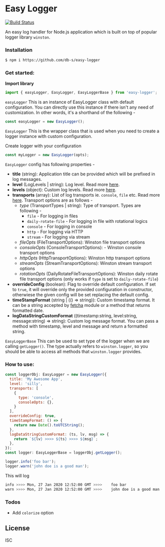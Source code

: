 # Easy Logger

[![Build Status](https://travis-ci.org/db-s/easy-logger.svg?branch=master)](https://travis-ci.org/db-s/easy-logger)

An easy log handler for Node.js application which is built on top of popular logger library `winston`.

### Installation

```sh
$ npm i https://github.com/db-s/easy-logger
```

### Get started:

__Import library__

```javascript
import { easyLogger, EasyLogger, EasyLoggerBase } from 'easy-logger';
```

`easyLogger`
This is an instance of EasyLogger class with default configuration. You can directly use this instance if there isn't any need of customization. In other words, it's a shorthand of the following -

```javascript
const easyLogger = new EasyLogger();
```

`EasyLogger`
This is the wrapper class that is used when you need to create a logger instance with custom configuration.

Create logger with your configuration
```javascript
const myLogger = new EasyLogger(opts);
```
`EasyLogger` config has following properties -
* __title__ (string): Application title can be provided which will be prefixed in log messages.
* __level__ (LogLevels | string): Log level. Read more [here](https://github.com/winstonjs/winston#logging-levels).
* __levels__ (object): Custom log levels. Read more [here](https://github.com/winstonjs/winston#using-custom-logging-levels).
* __transports__ (array): List of log transports ie. `console`, `file` etc. Read more [here](https://github.com/winstonjs/winston#transports). Transport options are as follows -
  * _type_ (TransportTypes | string): Type of transport. Types are following -
    * `file` - For logging in files
    * `daily-rotate-file` - For logging in file with rotational logics
    * `console` - For logging in console
    * `http` - For logging via HTTP
    * `stream` - For logging via stream
  * _fileOpts_ (FileTransportOptions): Winston file transport options
  * _consoleOpts_ (ConsoleTransportOptions): - Winston console transport options
  * _httpOpts_ (HttpTransportOptions): Winston http transport options
  * _streamOpts_ (StreamTransportOptions): Winston stream transport options
  * _rotationOpts_ (DailyRotateFileTransportOptions): Winston daily rotate file transport options (only works if `type` is set to `daily-rotate-file`)
* __overrideConfig__ (boolean): Flag to override default configuration. If set to `true`, it will override only the provided configuration in constructor, otherwiese the given config will be set replacing the default config.
* __timeStampFormat__ (string | (() => string)): Custom timestamp format. It can be a string accepted by [fetcha](https://github.com/taylorhakes/fecha) module or a method that returns formatted date.
* __logDataStringCustomFormat__ ((timestamp:string, level:string, message:string) => string): Custom log message format. You can pass a method with timestamp, level and message and return a formatted string.

`EasyLoggerBase`
This can be used to set type of the logger when we are calling `getLogger()`. The type actually refers to `winston.logger`, so you should be able to access all methods that `winston.logger` provides.


### How to use:

```javascript
const loggerObj: EasyLogger = new EasyLogger({
  title: 'My Awesome App',
  level: 'silly',
  transports: [
    {
      type: 'console',
      consoleOpts: {},
    }
  ],
  overrideConfig: true,
  timeStampFormat: () => {
    return new Date().toUTCString();
  },
  logDataStringCustomFormat: (ts, lv, msg) => {
    return `${lv} >>>> ${ts} >>>> ${msg}`;
  },
});
const logger: EasyLoggerBase = loggerObj.getLogger();

logger.info('foo bar');
logger.warn('john doe is a good man');
```

This will log
```sh
info >>>> Mon, 27 Jan 2020 12:52:00 GMT >>>> 	foo bar
warn >>>> Mon, 27 Jan 2020 12:52:00 GMT >>>> 	john doe is a good man
```

### Todos

- Add `colorize` option

License
----

ISC
